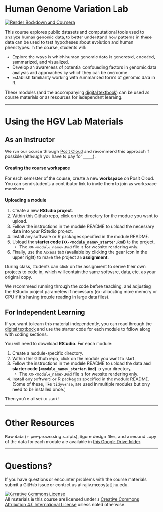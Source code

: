 # Human Genome Variation Lab

[![Render Bookdown and Coursera](https://github.com/mccoy-lab/hgv_modules/actions/workflows/render-all.yml/badge.svg)](https://github.com/mccoy-lab/hgv_modules/actions/workflows/render-all.yml)

This course explores public datasets and computational tools used 
to analyze human genomic data, to better understand how patterns in these data can be 
used to test hypotheses about evolution and human phenotypes. In the course, students will:

- Explore the ways in which human genomic data is generated, encoded, summarized, and visualized.
- Develop an awareness of potential confounding factors in genomic data analysis and approaches by which they can be overcome.
- Establish familiarity working with summarized forms of genomic data in R.

These modules (and the accompanying [digital textbook](https://mccoy-lab.github.io/hgv_modules/index.html)) can be used as course materials or as resources for independent learning.

***

# Using the HGV Lab Materials

## As an Instructor

We run our course through [Posit Cloud](https://posit.cloud/) and recommend this approach if possible (although you have to pay for _____).

#### Creating the course workspace

For each semester of the course, create a new **workspace** on Posit Cloud. You can send students a contributor link to invite them to join as workspace members.

#### Uploading a module

1. Create a new **RStudio project**.
2. Within this Github repo, click on the directory for the module you want to upload.
3. Follow the instructions in the module README to upload the necessary data into your RStudio project.
4. Install any software or R packages specified in the module README.
5. Upload the **starter code (`XX-<module_name>_starter.Rmd`)** to the project.
	* The `XX-<module_name>.Rmd` file is for website rendering only.
6. Finally, use the `Access` tab (available by clicking the gear icon in the upper right) to make the project an **assignment**.

During class, students can click on the assignment to derive their own projects to code in, which will contain the same software, data, etc. as your original copy.

We recommend running through the code before teaching, and adjusting the RStudio project parameters if necessary (ex: allocating more memory or CPU if it's having trouble reading in large data files).

## For Independent Learning

If you want to learn this material independently, you can read through the [digital textbook](https://mccoy-lab.github.io/hgv_modules/index.html) and use the starter code for each module to follow along with coding sections.

You will need to download **RStudio**. For each module:

1. Create a module-specific directory.
2. Within this Github repo, click on the module you want to start.
3. Follow the instructions in the module README to upload the data and **starter code (`<module_name>_starter.Rmd`)** to your directory.
	* The `XX-<module_name>.Rmd` file is for website rendering only.
4. Install any software or R packages specified in the module README. (Some of these, like `tidyverse`, are used in multiple modules but only need to be installed once.)

Then you're all set to start!

***

# Other Resources

Raw data (+ pre-processing scripts), figure design files, and a second copy of the data for each module are available in [this Google Drive folder](https://drive.google.com/drive/u/0/folders/1vsK1meEmo8g2ElyjMi4l3EvFCnjjtueR).

***

# Questions?

If you have questions or encounter problems with the course materials, submit a GitHub issue or contact us at rajiv.mccoy[at]jhu.edu.

<a rel="license" href="http://creativecommons.org/licenses/by/4.0/"><img alt="Creative Commons License" style="border-width:0" src="https://i.creativecommons.org/l/by/4.0/88x31.png" /></a><br />All materials in this course are licensed under a <a rel="license" href="http://creativecommons.org/licenses/by/4.0/">Creative Commons Attribution 4.0 International License</a> unless noted otherwise.
